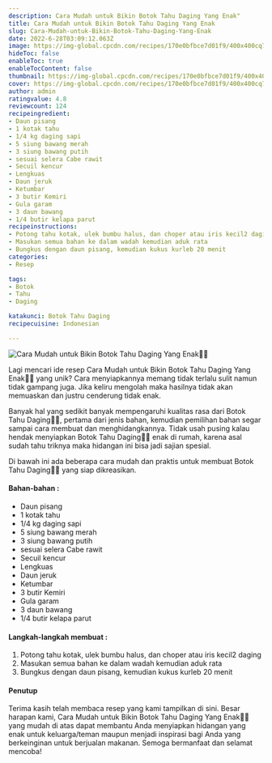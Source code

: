 ```yaml
---
description: Cara Mudah untuk Bikin Botok Tahu Daging Yang Enak"
title: Cara Mudah untuk Bikin Botok Tahu Daging Yang Enak
slug: Cara-Mudah-untuk-Bikin-Botok-Tahu-Daging-Yang-Enak
date: 2022-6-28T03:09:12.063Z
image: https://img-global.cpcdn.com/recipes/170e0bfbce7d01f9/400x400cq70/photo.jpg
hideToc: false
enableToc: true
enableTocContent: false
thumbnail: https://img-global.cpcdn.com/recipes/170e0bfbce7d01f9/400x400cq70/photo.jpg
cover: https://img-global.cpcdn.com/recipes/170e0bfbce7d01f9/400x400cq70/photo.jpg
author: admin
ratingvalue: 4.8
reviewcount: 124
recipeingredient:
- Daun pisang
- 1 kotak tahu
- 1/4 kg daging sapi
- 5 siung bawang merah
- 3 siung bawang putih
- sesuai selera Cabe rawit
- Secuil kencur
- Lengkuas
- Daun jeruk
- Ketumbar
- 3 butir Kemiri
- Gula garam
- 3 daun bawang
- 1/4 butir kelapa parut
recipeinstructions:
- Potong tahu kotak, ulek bumbu halus, dan choper atau iris kecil2 daging
- Masukan semua bahan ke dalam wadah kemudian aduk rata
- Bungkus dengan daun pisang, kemudian kukus kurleb 20 menit
categories:
- Resep

tags:
- Botok
- Tahu
- Daging

katakunci: Botok Tahu Daging
recipecuisine: Indonesian

---
```


![Cara Mudah untuk Bikin Botok Tahu Daging Yang Enak👩‍🍳](https://img-global.cpcdn.com/recipes/170e0bfbce7d01f9/400x400cq70/photo.jpg)

Lagi mencari ide resep Cara Mudah untuk Bikin Botok Tahu Daging Yang Enak👩‍🍳 yang unik? Cara menyiapkannya memang tidak terlalu sulit namun tidak gampang juga. Jika keliru mengolah maka hasilnya tidak akan memuaskan dan justru cenderung tidak enak.

Banyak hal yang sedikit banyak mempengaruhi kualitas rasa dari Botok Tahu Daging👩‍🍳, pertama dari jenis bahan, kemudian pemilihan bahan segar sampai cara membuat dan menghidangkannya. Tidak usah pusing kalau hendak menyiapkan Botok Tahu Daging👩‍🍳 enak di rumah, karena asal sudah tahu triknya maka hidangan ini bisa jadi sajian spesial.

Di bawah ini ada beberapa cara mudah dan praktis untuk membuat Botok Tahu Daging👩‍🍳 yang siap dikreasikan.

<!--inarticleads1-->

#### Bahan-bahan :

- Daun pisang
- 1 kotak tahu
- 1/4 kg daging sapi
- 5 siung bawang merah
- 3 siung bawang putih
- sesuai selera Cabe rawit
- Secuil kencur
- Lengkuas
- Daun jeruk
- Ketumbar
- 3 butir Kemiri
- Gula garam
- 3 daun bawang
- 1/4 butir kelapa parut

<!--inarticleads2-->

#### Langkah-langkah membuat :

1. Potong tahu kotak, ulek bumbu halus, dan choper atau iris kecil2 daging
1. Masukan semua bahan ke dalam wadah kemudian aduk rata
1. Bungkus dengan daun pisang, kemudian kukus kurleb 20 menit

#### Penutup

Terima kasih telah membaca resep yang kami tampilkan di sini. Besar harapan kami, Cara Mudah untuk Bikin Botok Tahu Daging Yang Enak👩‍🍳 yang mudah di atas dapat membantu Anda menyiapkan hidangan yang enak untuk keluarga/teman maupun menjadi inspirasi bagi Anda yang berkeinginan untuk berjualan makanan. Semoga bermanfaat dan selamat mencoba!